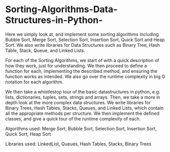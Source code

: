 # Sorting-Algorithms-Data-Structures-in-Python-
Here we simply look at, and implement some sorting algorithms including Bubble Sort, Merge Sort, Selection Sort, Insertion Sort, Quick Sort and Heap Sort. We also write libraries for Data Structures such as Binary Tree, Hash Table, Stack, Queue,  and Linked Lists.

For each of the Sorting Algorithms, we start of with a quick description of how they work, just for understanding. We then proceed to define a function for each, implementing the described method, and ensuring the function works as intended. We also go over the runtime complexity in big O notation for each algorithm. 

We then take a whistlestop tour of the basic datastructures in python, e.g. lists, dictionaries, tuples, sets, strings and arrays. Then, we take a more in depth look at the more complex data structures. We write libraries for Binary Trees, Hash Tables, Stacks, Queues, and Linked Lists, which contain all the appropriate methods per structure. We then implement the defined classes, and give a quick tour of the runtime complexity of each.

Algorithms used: Merge Sort, Bubble Sort, Selection Sort, Insertion Sort, Quick Sort, Heap Sort

Libraries used: LinkedList, Queues, Hash Tables, Stacks, Binary Trees

